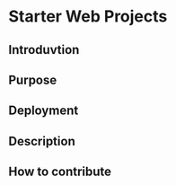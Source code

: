# Starter Web Projects

## Introduvtion

## Purpose

## Deployment

## Description

## How to contribute

